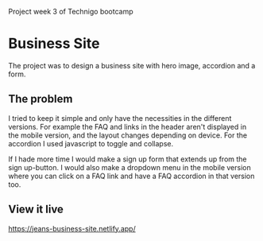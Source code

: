 Project week 3 of Technigo bootcamp

# Business Site

The project was to design a business site with hero image, accordion and a form.

## The problem

I tried to keep it simple and only have the necessities in the different versions.
For example the FAQ and links in the header aren't displayed in the mobile version, and the layout changes depending on device.
For the accordion I used javascript to toggle and collapse.

If I hade more time I would make a sign up form that extends up from the sign up-button.
I would also make a dropdown menu in the mobile version where you can click on a FAQ link and have a FAQ accordion in that version too.

## View it live
https://jeans-business-site.netlify.app/
